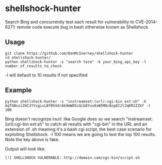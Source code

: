 shellshock-hunter
========

Search Bing and concurrently test each result for vulnerability to CVE-2014-6271: remote code execute bug in bash otherwise known as Shellshock.

Usage
-----

``` shell
git clone https://github.com/DanMcInerney/shellshock-hunter
cd shellshock-hunter/
python shellshock-hunter -s "search term" -k your_bing_api_key -l number_of_results_to_check
```

-l will default to 10 results if not specified

Example
-----

``` shell
python shellshock-hunter -s "instreamset:(url):cgi-bin ext:sh" -k AqTGBsziZHIJYYxgivLBf0hVdrAk9mWO5cQcb8Yux8sW5M8c8opEC2lZqKR1ZZXf -l 100
```

Bing doesn't recognize inurl: like Google does so we search "instreamset:(url):cgi-bin ext:sh" to catch all results with "cgi-bin" in the URL and an extension of .sh meaning it's a bash cgi script, the best case scenario for exploiting Shellshock. -l 100 means we are going to test the top 100 results. Note the key above is fake.

Output will look like:
``` shell
[!] SHELLSHOCK VULNERABLE: http://domain.com/cgi-bin/script.sh
```
